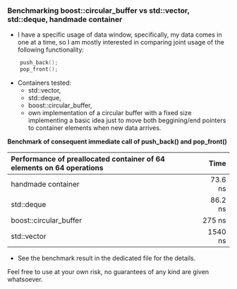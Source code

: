 ### Benchmarking boost::circular_buffer vs std::vector, std::deque, handmade container 

- I have a specific usage of data window, specifically, my data comes in one at a time, so I am mostly interested in comparing joint usage of the following functionality:  
```cpp 
    push_back();
    pop_front();
```
- Containers tested:
    * std::vector,
    * std::deque,
    * boost::circular_buffer,
    * own implementation of a circular buffer with a fixed size implementing a basic idea just to move both beggining/end pointers to container elements when new data arrives. 

**Benchmark of consequent immediate call of push_back() and pop_front()**

| Performance of preallocated container of 64 elements on 64 operations |    Time |
|:----------------------------------------------------------------------|--------:|
| handmade container                                                    | 73.6 ns |
| std::deque                                                            | 86.2 ns |
| boost::circular_buffer                                                |  275 ns |
| std::vector                                                           | 1540 ns |


- See the benchmark result in the dedicated file for the details.

Feel free to use at your own risk, no guarantees of any kind are given whatsoever. 
